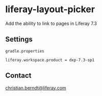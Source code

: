 # liferay-layout-picker
Add the ability to link to pages in Liferay 7.3

## Settings

`gradle.properties`

```
liferay.workspace.product = dxp-7.3-sp1
```

## Contact

christian.berndt@liferay.com
